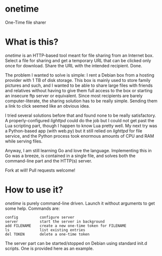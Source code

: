 onetime
=======

One-Time file sharer

# What is this?

*onetime* is an HTTP-based tool meant for file sharing from an Internet
box. Select a file for sharing and get a temporary URL that can be clicked
only once for download. Share the URL with the intended recipient. Done.

The problem I wanted to solve is simple: I rent a Debian box from a hosting
provider with 1 TB of disk storage. This box is mainly used to store family
pictures and such, and I wanted to be able to share large files with
friends and relatives without having to give them full access to the box or
starting an insecure ftp server or equivalent. Since most recipients are
barely computer-literate, the sharing solution has to be really simple.
Sending them a link to click seemed like an obvious idea.

I tried several solutions before that and found none to be really
satisfactory. A properly-configured *lighttpd* could do the job but I could
not get past the Lua scripting part, though I happen to know Lua pretty
well. My next try was a Python-based app (with web.py) but it still relied
on *lighttpd* for file service, and the Python process took enormous
amounts of CPU and RAM while serving files.

Anyway, I am still learning Go and love the language. Implementing this in
Go was a breeze, is contained in a single file, and solves both the
command-line part and the HTTP(s) server.

Fork at will! Pull requests welcome!

# How to use it?

*onetime* is purely command-line driven. Launch it without arguments to get
some help. Commands are:

    config          configure server
    server          start the server in background
    add FILENAME    create a new one-time token for FILENAME
    ls              list existing entries
    del TOKEN       delete a one-time token

The server part can be started/stopped on Debian using standard init.d
scripts. One is provided here as an example.


